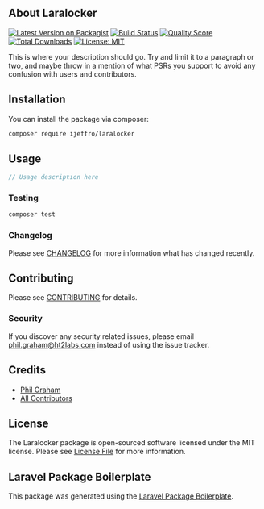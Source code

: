 ## About Laralocker

[![Latest Version on Packagist](https://img.shields.io/packagist/v/ijeffro/laralocker.svg?style=flat-square)](https://packagist.org/packages/ijeffro/laralocker)
[![Build Status](https://img.shields.io/travis/ijeffro/laralocker/master.svg?style=flat-square)](https://travis-ci.org/ijeffro/laralocker)
[![Quality Score](https://img.shields.io/scrutinizer/g/ijeffro/laralocker.svg?style=flat-square)](https://scrutinizer-ci.com/g/ijeffro/laralocker)
[![Total Downloads](https://img.shields.io/packagist/dt/ijeffro/laralocker.svg?style=flat-square)](https://packagist.org/packages/ijeffro/laralocker)
[![License: MIT](https://img.shields.io/badge/License-MIT-yellow.svg)](https://opensource.org/licenses/MIT)

This is where your description should go. Try and limit it to a paragraph or two, and maybe throw in a mention of what PSRs you support to avoid any confusion with users and contributors.

## Installation

You can install the package via composer:

```bash
composer require ijeffro/laralocker
```

## Usage

``` php
// Usage description here
```

### Testing

``` bash
composer test
```

### Changelog

Please see [CHANGELOG](CHANGELOG.md) for more information what has changed recently.

## Contributing

Please see [CONTRIBUTING](CONTRIBUTING.md) for details.

### Security

If you discover any security related issues, please email phil.graham@ht2labs.com instead of using the issue tracker.

## Credits

- [Phil Graham](https://github.com/ijeffro)
- [All Contributors](../../contributors)

## License

The Laralocker package is open-sourced software licensed under the MIT license. Please see [License File](LICENSE.md) for more information.

## Laravel Package Boilerplate

This package was generated using the [Laravel Package Boilerplate](https://laravelpackageboilerplate.com).
